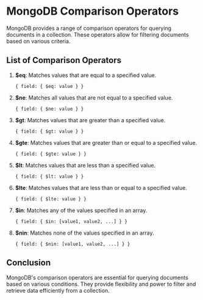 
# MongoDB Comparison Operators

MongoDB provides a range of comparison operators for querying documents in a collection. These operators allow for filtering documents based on various criteria.

## List of Comparison Operators

1. **$eq**: Matches values that are equal to a specified value.
   ```
   { field: { $eq: value } }
   ```

2. **$ne**: Matches all values that are not equal to a specified value.
   ```
   { field: { $ne: value } }
   ```

3. **$gt**: Matches values that are greater than a specified value.
   ```
   { field: { $gt: value } }
   ```

4. **$gte**: Matches values that are greater than or equal to a specified value.
   ```
   { field: { $gte: value } }
   ```

5. **$lt**: Matches values that are less than a specified value.
   ```
   { field: { $lt: value } }
   ```

6. **$lte**: Matches values that are less than or equal to a specified value.
   ```
   { field: { $lte: value } }
   ```

7. **$in**: Matches any of the values specified in an array.
   ```
   { field: { $in: [value1, value2, ...] } }
   ```

8. **$nin**: Matches none of the values specified in an array.
   ```
   { field: { $nin: [value1, value2, ...] } }
   ```

## Conclusion

MongoDB's comparison operators are essential for querying documents based on various conditions. They provide flexibility and power to filter and retrieve data efficiently from a collection.
